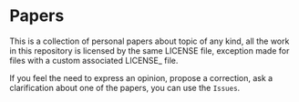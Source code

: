 # Papers

This is a collection of personal papers about topic of any kind, all the work in this repository is licensed by the same LICENSE file, exception made for files with a custom associated LICENSE_<filename> file.


If you feel the need to express an opinion, propose a correction, ask a clarification about one of the papers, you can use the `Issues`.